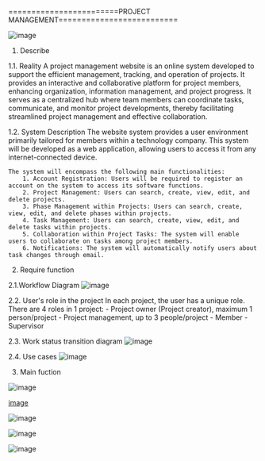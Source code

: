

========================PROJECT MANAGEMENT==========================


![image](https://github.com/tien231231/ProjectManagementWeb/assets/37107401/3ba3ecdd-bd90-4499-b56a-337922a50b99)

1. Describe

1.1. Reality
A project management website is an online system developed to support the efficient management, tracking, and operation of projects. It provides an interactive and collaborative platform for project members, enhancing organization, information management, and project progress. It serves as a centralized hub where team members can coordinate tasks, communicate, and monitor project developments, thereby facilitating streamlined project management and effective collaboration.

1.2. System Description
    The website system provides a user environment primarily tailored for members within a technology company. This system will be developed as a web application, allowing users to access it from any internet-connected device.

    The system will encompass the following main functionalities:
        1. Account Registration: Users will be required to register an account on the system to access its software functions.
        2. Project Management: Users can search, create, view, edit, and delete projects.
        3. Phase Management within Projects: Users can search, create, view, edit, and delete phases within projects.
        4. Task Management: Users can search, create, view, edit, and delete tasks within projects.
        5. Collaboration within Project Tasks: The system will enable users to collaborate on tasks among project members.
        6. Notifications: The system will automatically notify users about task changes through email.

2. Require function

2.1.Workflow Diagram
    ![image](https://github.com/tien231231/ProjectManagementWeb/assets/37107401/4ab365ae-f70d-4f71-80d4-101ecdfa673a)

2.2.	User's role in the project
In each project, the user has a unique role.
There are 4 roles in 1 project:
    - Project owner (Project creator), maximum 1 person/project
    - Project management, up to 3 people/project
    - Member
    - Supervisor

2.3.	Work status transition diagram
![image](https://github.com/tien231231/ProjectManagementWeb/assets/37107401/7236caa4-8477-4b78-8571-9819853eb7b5)
  

2.4.	Use cases
![image](https://github.com/tien231231/ProjectManagementWeb/assets/37107401/e5daefea-38ee-423b-9b3e-d939c6ac6922)


3. Main fuction
    

![image](https://github.com/tien231231/ProjectManagementWeb/assets/37107401/aafb9e1c-3988-41db-90c7-257eb86d1344)

    
[image](https://github.com/tien231231/ProjectManagementWeb/assets/37107401/7092cde2-498a-4246-bd3c-2632ee22beb0)

    
![image](https://github.com/tien231231/ProjectManagementWeb/assets/37107401/d913bd25-11d2-4f1b-80fe-d03d428c7903)

    
![image](https://github.com/tien231231/ProjectManagementWeb/assets/37107401/40e4b20c-1a51-490f-a679-70f82ee119b5)

   
![image](https://github.com/tien231231/ProjectManagementWeb/assets/37107401/7c2b13cb-7ced-4d4d-b0d0-d9f9d5f6b34d)